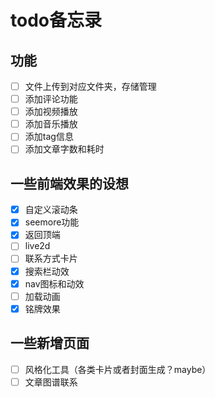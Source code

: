 # todo备忘录

## 功能

- [ ] 文件上传到对应文件夹，存储管理
- [ ] 添加评论功能
- [ ] 添加视频播放
- [ ] 添加音乐播放
- [ ] 添加tag信息
- [ ] 添加文章字数和耗时

## 一些前端效果的设想

- [X] 自定义滚动条
- [X] seemore功能
- [X] 返回顶端
- [ ] live2d
- [ ] 联系方式卡片
- [X] 搜索栏动效
- [X] nav图标和动效
- [ ] 加载动画
- [X] 铭牌效果

## 一些新增页面

- [ ] 风格化工具（各类卡片或者封面生成？maybe）
- [ ] 文章图谱联系
